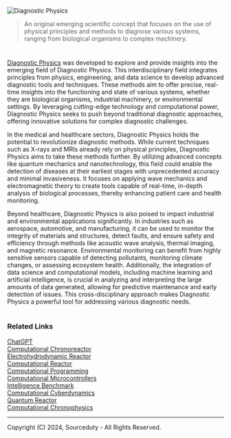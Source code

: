 ![Diagnostic Physics](https://github.com/user-attachments/assets/7f91a459-161e-4a9f-a756-ff2bb64e2f46)

> An original emerging scientific concept that focuses on the use of physical principles and methods to diagnose various systems, ranging from biological organisms to complex machinery.

#

[Diagnostic Physics](https://chatgpt.com/g/g-SUu2QtE0g-diagnostic-physics) was developed to explore and provide insights into the emerging field of Diagnostic Physics. This interdisciplinary field integrates principles from physics, engineering, and data science to develop advanced diagnostic tools and techniques. These methods aim to offer precise, real-time insights into the functioning and state of various systems, whether they are biological organisms, industrial machinery, or environmental settings. By leveraging cutting-edge technology and computational power, Diagnostic Physics seeks to push beyond traditional diagnostic approaches, offering innovative solutions for complex diagnostic challenges.

In the medical and healthcare sectors, Diagnostic Physics holds the potential to revolutionize diagnostic methods. While current techniques such as X-rays and MRIs already rely on physical principles, Diagnostic Physics aims to take these methods further. By utilizing advanced concepts like quantum mechanics and nanotechnology, this field could enable the detection of diseases at their earliest stages with unprecedented accuracy and minimal invasiveness. It focuses on applying wave mechanics and electromagnetic theory to create tools capable of real-time, in-depth analysis of biological processes, thereby enhancing patient care and health monitoring.

Beyond healthcare, Diagnostic Physics is also poised to impact industrial and environmental applications significantly. In industries such as aerospace, automotive, and manufacturing, it can be used to monitor the integrity of materials and structures, detect faults, and ensure safety and efficiency through methods like acoustic wave analysis, thermal imaging, and magnetic resonance. Environmental monitoring can benefit from highly sensitive sensors capable of detecting pollutants, monitoring climate changes, or assessing ecosystem health. Additionally, the integration of data science and computational models, including machine learning and artificial intelligence, is crucial in analyzing and interpreting the large amounts of data generated, allowing for predictive maintenance and early detection of issues. This cross-disciplinary approach makes Diagnostic Physics a powerful tool for addressing various diagnostic needs.

#
### Related Links

[ChatGPT](https://github.com/sourceduty/ChatGPT)
<br>
[Computational Chronoreactor](https://github.com/sourceduty/Computational_Chronoreactor)
<br>
[Electrohydrodynamic Reactor](https://github.com/sourceduty/Electrohydrodynamic_Reactor)
<br>
[Computational Reactor](https://github.com/sourceduty/Computational_Reactor)
<br>
[Computational Programming](https://github.com/sourceduty/Computational_Programming)
<br>
[Computational Microcontrollers](https://github.com/sourceduty/Computational_Microcontrollers)
<br>
[Intelligence Benchmark](https://github.com/sourceduty/Intelligence_Benchmark)
<br>
[Computational Cyberdynamics](https://github.com/sourceduty/Computational_Cyberdynamics)
<br>
[Quantum Reactor](https://github.com/sourceduty/Quantum_Reactor)
<br>
[Computational Chronophysics](https://github.com/sourceduty/Computational_Chronophysics)

***
Copyright (C) 2024, Sourceduty - All Rights Reserved.
